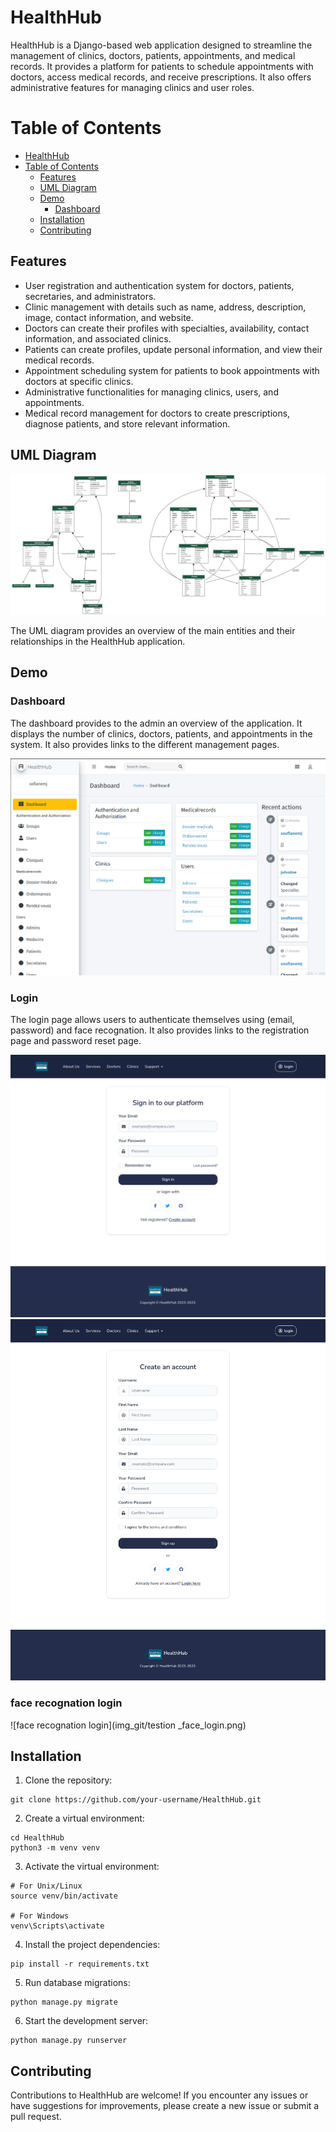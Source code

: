 # HealthHub

HealthHub is a Django-based web application designed to streamline the management of clinics, doctors, patients, appointments, and medical records. It provides a platform for patients to schedule appointments with doctors, access medical records, and receive prescriptions. It also offers administrative features for managing clinics and user roles.

# Table of Contents

- [HealthHub](#healthhub)
- [Table of Contents](#table-of-contents)
  - [Features](#features)
  - [UML Diagram](#uml-diagram)
  - [Demo](#demo)
    - [Dashboard](#dashboard)
  - [Installation](#installation)
  - [Contributing](#contributing)

## Features

- User registration and authentication system for doctors, patients, secretaries, and administrators.
- Clinic management with details such as name, address, description, image, contact information, and website.
- Doctors can create their profiles with specialties, availability, contact information, and associated clinics.
- Patients can create profiles, update personal information, and view their medical records.
- Appointment scheduling system for patients to book appointments with doctors at specific clinics.
- Administrative functionalities for managing clinics, users, and appointments.
- Medical record management for doctors to create prescriptions, diagnose patients, and store relevant information.

## UML Diagram

![UML Diagram](uml/myapp_models.png)

The UML diagram provides an overview of the main entities and their relationships in the HealthHub application.

## Demo

### Dashboard

The dashboard provides to the admin an overview of the application. It displays the number of clinics, doctors, patients, and appointments in the system. It also provides links to the different management pages.

![Dashboard](img_git/Dashboard.png)


### Login

The login page allows users to authenticate themselves using (email, password) and face recognation. It also provides links to the registration page and password reset page.

![Login](img_git/sign_in.png)
![Signup](img_git/Sign_up.png)

### face recognation login

![face recognation login](img_git/testion _face_login.png)

## Installation

1. Clone the repository:

```shell
git clone https://github.com/your-username/HealthHub.git
```

2. Create a virtual environment:

```shell
cd HealthHub
python3 -m venv venv
```

3. Activate the virtual environment:

```shell
# For Unix/Linux
source venv/bin/activate

# For Windows
venv\Scripts\activate

```

4. Install the project dependencies:

```shell
pip install -r requirements.txt
```

5. Run database migrations:

```shell
python manage.py migrate
```

6. Start the development server:

```shell
python manage.py runserver
```

## Contributing

Contributions to HealthHub are welcome! If you encounter any issues or have suggestions for improvements, please create a new issue or submit a pull request.
